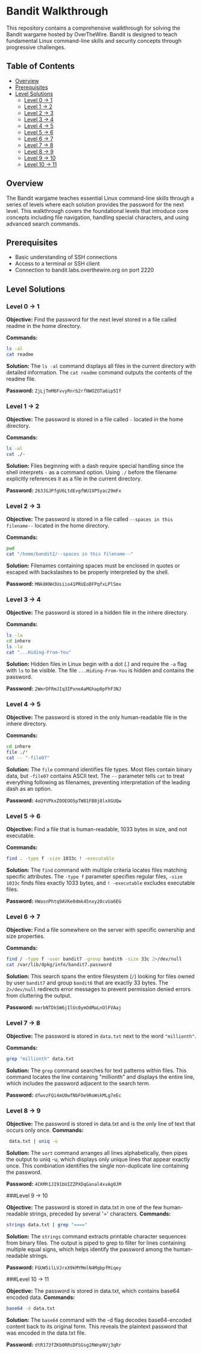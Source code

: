 # Bandit Walkthrough

This repository contains a comprehensive walkthrough for solving the Bandit wargame hosted by OverTheWire. Bandit is designed to teach fundamental Linux command-line skills and security concepts through progressive challenges.

## Table of Contents
- [Overview](#overview)  
- [Prerequisites](#prerequisites)  
- [Level Solutions](#level-solutions)  
  - [Level 0 → 1](#level-0--1)  
  - [Level 1 → 2](#level-1--2)  
  - [Level 2 → 3](#level-2--3)  
  - [Level 3 → 4](#level-3--4)  
  - [Level 4 → 5](#level-4--5)  
  - [Level 5 → 6](#level-5--6)  
  - [Level 6 → 7](#level-6--7) 
  - [Level 7 → 8](#level-7--8)
  - [Level 8 → 9](#level-8--9)
  - [Level 9 → 10](#level-9--10)
  - [Level 10 → 11](#level-10--11)


## Overview

The Bandit wargame teaches essential Linux command-line skills through a series of levels where each solution provides the password for the next level. This walkthrough covers the foundational levels that introduce core concepts including file navigation, handling special characters, and using advanced search commands.

## Prerequisites

- Basic understanding of SSH connections
- Access to a terminal or SSH client
- Connection to bandit.labs.overthewire.org on port 2220

## Level Solutions

### Level 0 → 1

**Objective:** Find the password for the next level stored in a file called readme in the home directory.

**Commands:**
```bash
ls -al
cat readme
```

**Solution:** The `ls -al` command displays all files in the current directory with detailed information. The `cat readme` command outputs the contents of the readme file.

**Password:** `ZjLjTmM6FvvyRnrb2rfNWOZOTa6ip5If`

### Level 1 → 2

**Objective:** The password is stored in a file called `-` located in the home directory.

**Commands:**
```bash
ls -al
cat ./-
```

**Solution:** Files beginning with a dash require special handling since the shell interprets `-` as a command option. Using `./` before the filename explicitly references it as a file in the current directory.

**Password:** `263JGJPfgU6LtdEvgfWU1XP5yac29mFx`

### Level 2 → 3

**Objective:** The password is stored in a file called `--spaces in this filename--` located in the home directory.

**Commands:**
```bash
pwd
cat "/home/bandit2/--spaces in this filename--"
```

**Solution:** Filenames containing spaces must be enclosed in quotes or escaped with backslashes to be properly interpreted by the shell.

**Password:** `MNk8KNH3Usiio41PRUEoDFPqfxLPlSmx`

### Level 3 → 4

**Objective:** The password is stored in a hidden file in the inhere directory.

**Commands:**
```bash
ls -la
cd inhere
ls -la
cat "...Hiding-From-You"
```

**Solution:** Hidden files in Linux begin with a dot (.) and require the `-a` flag with `ls` to be visible. The file `...Hiding-From-You` is hidden and contains the password.

**Password:** `2WmrDFRmJIq3IPxneAaMGhap0pFhF3NJ`

### Level 4 → 5

**Objective:** The password is stored in the only human-readable file in the inhere directory.

**Commands:**
```bash
cd inhere
file ./*
cat -- "-file07"
```

**Solution:** The `file` command identifies file types. Most files contain binary data, but `-file07` contains ASCII text. The `--` parameter tells `cat` to treat everything following as filenames, preventing interpretation of the leading dash as an option.

**Password:** `4oQYVPkxZOOEOO5pTW81FB8j8lxXGUQw`

### Level 5 → 6

**Objective:** Find a file that is human-readable, 1033 bytes in size, and not executable.

**Commands:**
```bash
find . -type f -size 1033c ! -executable
```

**Solution:** The `find` command with multiple criteria locates files matching specific attributes. The `-type f` parameter specifies regular files, `-size 1033c` finds files exactly 1033 bytes, and `! -executable` excludes executable files.

**Password:** `HWasnPhtq9AVKe0dmk45nxy20cvUa6EG`

### Level 6 → 7

**Objective:** Find a file somewhere on the server with specific ownership and size properties.

**Commands:**
```bash
find / -type f -user bandit7 -group bandit6 -size 33c 2>/dev/null
cat /var/lib/dpkg/info/bandit7.password
```

**Solution:** This search spans the entire filesystem (`/`) looking for files owned by user `bandit7` and group `bandit6` that are exactly 33 bytes. The `2>/dev/null` redirects error messages to prevent permission denied errors from cluttering the output.

**Password:** `morbNTDkSW6jIlUc0ymOdMaLnOlFVAaj`


### Level 7 → 8

**Objective:** The password is stored in `data.txt` next to the word `"millionth"`.

**Commands:**
```bash
grep "millionth" data.txt
```

**Solution:** The `grep` command searches for text patterns within files. This command locates the line containing "millionth" and displays the entire line, which includes the password adjacent to the search term.

**Password:** `dfwvzFQi4mU0wfNbFOe9RoWskMLg7eEc`


### Level 8 → 9

**Objective:** The password is stored in data.txt and is the only line of text that occurs only once.
**Commands:**
```bash
 data.txt | uniq -u
```
**Solution:** The `sort` command arranges all lines alphabetically, then pipes the output to uniq -u, which displays only unique lines that appear exactly once. This combination identifies the single non-duplicate line containing the password.

**Password:**  `4CKMh1JI91bUIZZPXDqGanal4xvAg0JM`


###Level 9 → 10

**Objective:** The password is stored in data.txt in one of the few human-readable strings, preceded by several '=' characters.
**Commands:**
```bash 
strings data.txt | grep "===="
```
**Solution:** The `strings` command extracts printable character sequences from binary files. The output is piped to grep to filter for lines containing multiple equal signs, which helps identify the password among the human-readable strings.

**Password:** `FGUW5ilLVJrxX9kMYMmlN4MgbpfMiqey`

###Level 10 → 11

**Objective:**  The password is stored in data.txt, which contains base64 encoded data.
**Commands:**
```bash 
base64 -d data.txt
```
**Solution:**  The `base64` command with the -d flag decodes base64-encoded content back to its original form. This reveals the plaintext password that was encoded in the data.txt file.

**Password:** `dtR173fZKb0RRsDFSGsg2RWnpNVj3qRr`